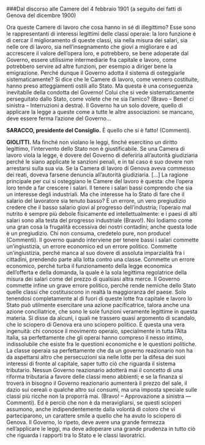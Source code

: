 <head><title>Discorso di Giolitti del 4 febbraio 1901</title></head>

###Dal discorso alle Camere del 4 febbraio 1901 (a seguito dei fatti di Genova del dicembre 1900)

Ora queste Camere di lavoro che cosa hanno in sé di illegittimo? Esse sono le rappresentanti di interessi legittimi delle classi operaie: la loro funzione è di cercar il miglioramento di queste classi, sia nella misura dei salari, sia nelle ore di lavoro, sia nell’insegnamento che giovi a migliorare e ad accrescere il valore dell’opera loro, e potrebbero, se bene adoperate dal Governo, essere utilissime intermediarie fra capitale e lavoro, come potrebbero servire ad altre funzioni, per esempio a diriger bene la emigrazione. Perché dunque il Governo adotta il sistema di osteggiarle sistematicamente? Si dice che le Camere di lavoro, come vennero costituite, hanno preso atteggiamenti ostili allo Stato. Ma questa è una conseguenza inevitabile della condotta del Governo! Colui che si vede sistematicamente perseguitato dallo Stato, come volete che ne sia l’amico? (Bravo – Bene! ci sinistra – Interruzioni a destra). Il Governo ha un solo dovere, quello di applicare la legge a queste come a tutte le altre associazioni: se mancano, deve essere ferma l’azione del Governo...

**SARACCO, presidente del Consiglio.** È quello che si è fatto! (Commenti).

**GIOLITTI.** Ma finché non violano le leggi, finché esercitino un diritto legittimo, l’intervento dello Stato non è giustificabile. Se una Camera di lavoro viola la legge, è dovere del Governo di deferirla all’autorità giudiziaria perché le siano applicate le sanzioni penali, e in tal caso è suo dovere non arrestarsi sulla sua via. Se la Camera di lavoro di Genova aveva commesso dei reati, doveva farsene denuncia all’autorità giudiziaria. [...]
La ragione principale per cui si osteggiano le Camere del lavoro è questa: che l’opera loro tende a far crescere i salari. Il tenere i salari bassi comprendo che sia un interesse degli industriali. Ma che interesse ha lo Stato di fare che il salario del lavoratore sia tenuto basso? È un errore, un vero pregiudizio credere che il basso salario giovi al progresso dell’industria; l’operaio mal nutrito è sempre più debole fisicamente ed intellettualmente: e i paesi di alti salari sono alla testa del progresso industriale (Bravo!). Noi lodiamo come una gran cosa la frugalità eccessiva dei nostri contadini; anche questa lode è un pregiudizio. Chi non consuma, credetelo pure, non produce! (Commenti). Il governo quando interviene per tenere bassi i salari commette un’ingiustizia, un errore economico ed un errore politico. Commette un’ingiustizia, perché manca al suo dovere di assoluta imparzialità fra i cittadini, prendendo parte alla lotta contro una classe. Commette un errore economico, perché turba il funzionamento della legge economica dell’offerta e della domanda, la quale è la sola legittima regolatrice della misura dei salari come del prezzo di qualsiasi altra merce. Il Governo commette infine un grave errore politico, perché rende nemiche dello Stato quelle classi che costituiscono in realtà la maggioranza del paese. Solo tenendosi completamente al di fuori di queste lotte fra capitale e lavoro lo Stato può utilmente esercitare una azione pacificatrice, talora anche una azione conciliatrice, che sono le sole funzioni veramente legittime in questa materia. Si disse da alcuni, i quali ne trassero quasi argomento di scandalo, che lo sciopero di Genova era uno sciopero politico. È questa una vera ingenuità: chi conosce il movimento operaio, specialmente in tutta l’Alta Italia, sa perfettamente che gli operai hanno compreso il nesso intimo, indissolubile che esiste fra le questioni economiche e le questioni politiche. La classe operaia sa perfettamente che da un governo reazionario non ha da aspettarsi altro che persecuzioni sia nelle lotte per la difesa dei suoi interessi di fronte al capitale, saper tutto ciò che riguarda il sistema tributario. Nessun Governo reazionario adotterà mai il concetto di una riforma tributaria a favore delle classi meno abbienti; e se la finanza si troverà in bisogno il Governo reazionario aumenterà il prezzo del sale, il dazio sui cereali o qualche altro sui consumi, ma una imposta speciale sulle classi più ricche non la proporrà mai. (Bravo! – Approvazione a sinistra — Commenti). Ed è perciò che non è da meravigliarsi, se questi scioperi assumono, anche indipendentemente dalla volontà di coloro che vi parteciparono, un carattere smile a quello che ha avuto lo sciopero di Genova. Il Governo, lo ripeto, deve avere una grande fermezza nell’applicare le leggi, ma deve adoperare una grande prudenza in tutto ciò che riguarda i rapporti tra lo Stato e le classi lavoratrici.